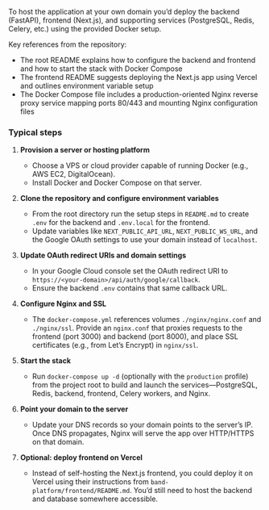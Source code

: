 To host the application at your own domain you’d deploy the backend (FastAPI), frontend (Next.js), and supporting services (PostgreSQL, Redis, Celery, etc.) using the provided Docker setup.

Key references from the repository:

* The root README explains how to configure the backend and frontend and how to start the stack with Docker Compose
* The frontend README suggests deploying the Next.js app using Vercel and outlines environment variable setup
* The Docker Compose file includes a production-oriented Nginx reverse proxy service mapping ports 80/443 and mounting Nginx configuration files

### Typical steps
1. **Provision a server or hosting platform**
   - Choose a VPS or cloud provider capable of running Docker (e.g., AWS EC2, DigitalOcean).
   - Install Docker and Docker Compose on that server.

2. **Clone the repository and configure environment variables**
   - From the root directory run the setup steps in `README.md` to create `.env` for the backend and `.env.local` for the frontend.
   - Update variables like `NEXT_PUBLIC_API_URL`, `NEXT_PUBLIC_WS_URL`, and the Google OAuth settings to use your domain instead of `localhost`.

3. **Update OAuth redirect URIs and domain settings**
   - In your Google Cloud console set the OAuth redirect URI to `https://<your-domain>/api/auth/google/callback`.
   - Ensure the backend `.env` contains that same callback URL.

4. **Configure Nginx and SSL**
   - The `docker-compose.yml` references volumes `./nginx/nginx.conf` and `./nginx/ssl`. Provide an `nginx.conf` that proxies requests to the frontend (port 3000) and backend (port 8000), and place SSL certificates (e.g., from Let’s Encrypt) in `nginx/ssl`.

5. **Start the stack**
   - Run `docker-compose up -d` (optionally with the `production` profile) from the project root to build and launch the services—PostgreSQL, Redis, backend, frontend, Celery workers, and Nginx.

6. **Point your domain to the server**
   - Update your DNS records so your domain points to the server’s IP. Once DNS propagates, Nginx will serve the app over HTTP/HTTPS on that domain.

7. **Optional: deploy frontend on Vercel**
   - Instead of self-hosting the Next.js frontend, you could deploy it on Vercel using their instructions from `band-platform/frontend/README.md`. You’d still need to host the backend and database somewhere accessible.
